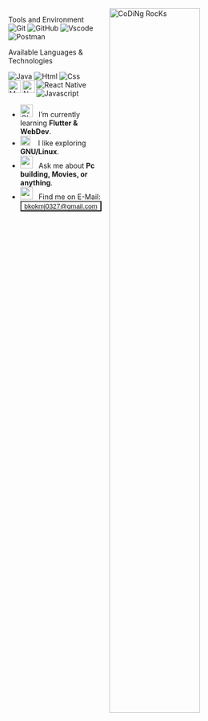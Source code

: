 <img src="https://github.com/SP-XD/SP-XD/blob/main/images/dev-working_rounded.gif?raw=true" href="https://github.com/sp-xd" alt="CoDiNg RocKs"  width="60%" align="right"/>

Tools and Environment<br>
   ![Git](https://img.shields.io/badge/GIT-E44C30?style=flat&logo=git&logoColor=white)
   ![GitHub](https://img.shields.io/badge/-GitHub-181717?style=flat-square&logo=github)
   ![Vscode](https://img.shields.io/badge/Visual_Studio_Code-0078D4?style=flat&logo=visual%20studio%20code&logoColor=white)
   ![Postman](https://img.shields.io/badge/Postman-black?style=flat-square&logo=postman)

   
Available Languages & Technologies

![Java](https://img.shields.io/badge/Java-ED8B00?style=flat&logo=java&logoColor=white)
![Html](https://img.shields.io/badge/HTML5-E34F26?style=flat&logo=html5&logoColor=white)
![Css](https://img.shields.io/badge/CSS3-1572B6?style=flat&logo=css3&logoColor=white)
![React Native](https://img.shields.io/badge/react_native-%2320232a.svg?style=flat&logo=react&logoColor=%2361DAFB)
<img src="https://img.shields.io/badge/MongoDB-282C34?logo=mongodb&logoColor=47A248" alt="MongoDB logo" title="MongoDB" height="25" align="left" />
<img src="https://img.shields.io/badge/Node.js-282C34?logo=node.js&logoColor=339933" alt="Node.js logo" title="Node.js" height="25" align="left" />
![Javascript](https://img.shields.io/badge/JavaScript-323330?style=flat&logo=javascript&logoColor=F7DF1E)



- <img alt="GIF" src="https://github.com/SP-XD/SP-XD/blob/main/images/Developer.gif" width="25" /> &nbsp; I’m currently learning **Flutter & WebDev**.<br>
- <img src="https://github.com/SP-XD/SP-XD/blob/main/images/hyperkitty.gif?raw=true" width="20" />&nbsp;&nbsp;&nbsp; I like exploring **GNU/Linux**. <br>
- <img src="https://github.com/SP-XD/SP-XD/blob/main/images/message.gif?raw=true" width="25" />&nbsp;&nbsp; Ask me about **Pc building, Movies, or anything**. <br>
- <img src="https://github.com/SP-XD/SP-XD/blob/main/images/letterbox.gif?raw=true" width="25" /> &nbsp; Find me on E-Mail: <button style="background-color: transparent">bkokmj0327@gmail.com</button>
<!--
**kang-minjune/kang-minjune** is a ✨ _special_ ✨ repository because its `README.md` (this file) appears on your GitHub profile.

Here are some ideas to get you started:

- 🔭 I’m currently working on ...
- 🌱 I’m currently learning ...
- 👯 I’m looking to collaborate on ...
- 🤔 I’m looking for help with ...
- 💬 Ask me about ...
- 📫 How to reach me: ...
- 😄 Pronouns: ...
- ⚡ Fun fact: ...
-->
